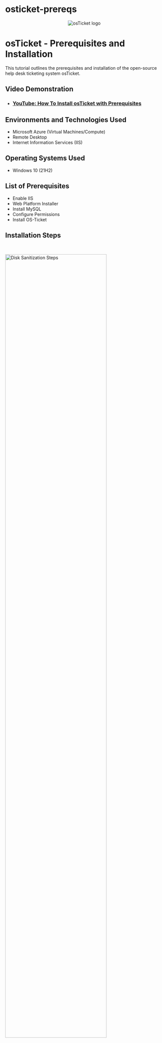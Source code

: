 # osticket-prereqs
<p align="center">
<img src="https://i.imgur.com/Clzj7Xs.png" alt="osTicket logo"/>
</p>

<h1>osTicket - Prerequisites and Installation</h1>
This tutorial outlines the prerequisites and installation of the open-source help desk ticketing system osTicket.<br />


<h2>Video Demonstration</h2>

- ### [YouTube: How To Install osTicket with Prerequisites](https://www.youtube.com)

<h2>Environments and Technologies Used</h2>

- Microsoft Azure (Virtual Machines/Compute)
- Remote Desktop
- Internet Information Services (IIS)

<h2>Operating Systems Used </h2>

- Windows 10</b> (21H2)

<h2>List of Prerequisites</h2>

- Enable IIS
- Web Platform Installer
- Install MySQL
- Configure Permissions
- Install OS-Ticket

<h2>Installation Steps</h2>

<p>


>
</p>
<p>
</p>
<br />

<p>
<img src="https://i.imgur.com/rT9Tr9c.png" height="80%" width="80%" alt="Disk Sanitization Steps"/>
</p>
<p>
</p>
<br />

<p>
<img src="https://i.imgur.com/n9CGMZD.png" height="80%" width="80%" alt="Disk Sanitization Steps"/>
</p>
<p>
</p>
<br />
<img src="https://i.imgur.com/m4B7rr8.png" height="80%" width="80%" alt="Disk Sanitization Steps"/>
